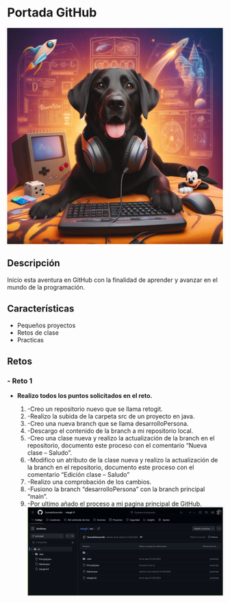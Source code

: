 # Portada GitHub 

![Imagen de Portada](https://github.com/DuendeDesarrollo/DuendeDesarrollo/blob/main/recursos/Duende.jpg?raw=true) 

## Descripción 

Inicio esta aventura en GitHub con la finalidad de aprender y avanzar en el mundo de la programación. 

## Características 
- Pequeños proyectos
- Retos de clase
- Practicas

## Retos

### - Reto 1

   - **Realizo todos los puntos solicitados en el reto.**
     
   
      1. -Creo un repositorio nuevo que se llama retogit.
      2. -Realizo la subida de la carpeta src de un proyecto en java.
      3. -Creo una nueva branch  que se llama desarrolloPersona.
      4. -Descargo el contenido de la branch a mi repositorio local.
      5. -Creo una clase nueva y realizo la actualización de la branch en el repositorio, documento este proceso con el comentario “Nueva clase – Saludo”.
      6. -Modifico un atributo de la clase nueva y realizo la actualización de la branch en el repositorio, documento este proceso con el comentario “Edición clase – Saludo”
      7. -Realizo una comprobación de los cambios.
      8. -Fusiono la branch “desarrolloPersona” con la branch principal “main”.
      9. -Por ultimo añado el proceso a mi pagina principal de GitHub.
          ![Imagen resultado GitHub](https://github.com/DuendeDesarrollo/DuendeDesarrollo/blob/main/recursos/Reto1.JPG)
    
